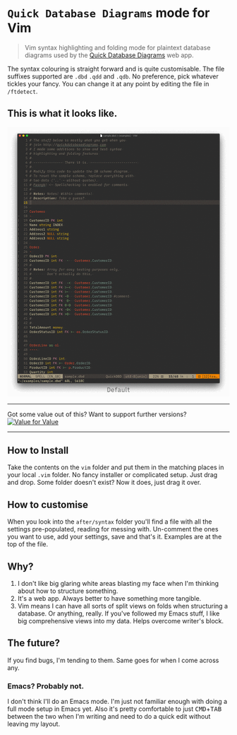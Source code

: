 # `Quick Database Diagrams` mode for Vim

> Vim syntax highlighting and folding mode for plaintext database diagrams used by the [Quick Database Diagrams](http://quickdatabasediagrams.com) web app.

The syntax colouring is straight forward and is quite customisable. The file suffixes supported are `.dbd` `.qdd` and `.qdb`. No preference, pick whatever tickles your fancy. You can change it at any point by editing the file in `/ftdetect`.

## This is what it looks like.

<div align="center"><img src="images/quickdbd_vim-demo.gif" alt="QuickDBD for Vim" width="600"/></div>

***
Got some value out of this? Want to support further versions?
[![Value for Value](https://img.shields.io/badge/Value%204%20Value-PayPal-blue.svg)](http://paypal.me/frankjonen)
***

## How to Install
Take the contents on the `vim` folder and put them in the matching places in your local `.vim` folder. No fancy installer or complicated setup. Just drag and drop. Some folder doesn't exist? Now it does, just drag it over.

## How to customise
When you look into the `after/syntax` folder you'll find a file with all the settings pre-populated, reading for messing with. Un-comment the ones you want to use, add your settings, save and that's it. Examples are at the top of the file.

## Why?
1. I don't like big glaring white areas blasting my face when I'm thinking about how to structure something.
2. It's a web app. Always better to have something more tangible.
3. Vim means I can have all sorts of split views on folds when structuring a database. Or anything, really. If you've followed my Emacs stuff, I like big comprehensive views into my data. Helps overcome writer's block.

## The future?
If you find bugs, I'm tending to them. Same goes for when I come across any.

### Emacs? Probably not.
I don't think I'll do an Emacs mode. I'm just not familiar enough with doing a full mode setup in Emacs yet. Also it's pretty comfortable to just <kbd>CMD</kbd>+<kbd>TAB</kbd> between the two when I'm writing and need to do a quick edit without leaving my layout.